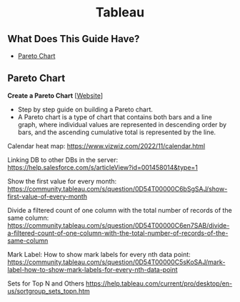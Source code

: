 <h1 align="center">Tableau</h1>

## What Does This Guide Have?

- [Pareto Chart](#pareto-chart)

## Pareto Chart

**Create a Pareto Chart** [[Website](https://help.tableau.com/current/pro/desktop/en-us/pareto.htm)]
* Step by step guide on building a Pareto chart.
* A Pareto chart is a type of chart that contains both bars and a line graph, where individual values are represented in descending order by bars, and the ascending cumulative total is represented by the line. 

Calendar heat map: https://www.vizwiz.com/2022/11/calendar.html

Linking DB to other DBs in the server: https://help.salesforce.com/s/articleView?id=001458014&type=1

Show the first value for every month: https://community.tableau.com/s/question/0D54T00000C6bSgSAJ/show-first-value-of-every-month

Divide a filtered count of one column with the total number of records of the same column: https://community.tableau.com/s/question/0D54T00000C6en7SAB/divide-a-filtered-count-of-one-column-with-the-total-number-of-records-of-the-same-column

Mark Label: How to show mark labels for every nth data point: https://community.tableau.com/s/question/0D54T00000C5sKoSAJ/mark-label-how-to-show-mark-labels-for-every-nth-data-point

Sets for Top N and Others https://help.tableau.com/current/pro/desktop/en-us/sortgroup_sets_topn.htm
